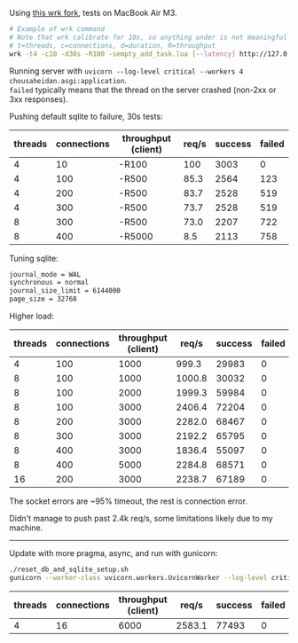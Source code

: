 Using [this wrk fork](https://github.com/rrva/wrk2), tests on MacBook Air M3.

```bash
# Example of wrk command
# Note that wrk calibrate for 10s, so anything under is not meaningful
# t=threads, c=connections, d=duration, R=throughput
wrk -t4 -c10 -d30s -R100 -sempty_add_task.lua [--latency] http://127.0.0.1:8000/api/add_task
```

Running server with `uvicorn --log-level critical --workers 4 chousaheidan.asgi:application`.  
`failed` typically means that the thread on the server crashed (non-2xx or 3xx responses).

Pushing default sqlite to failure, 30s tests:

threads | connections | throughput (client) | req/s | success | failed
---|---|---|---|---|---
4 | 10 | -R100 | 100 | 3003 | 0
4 | 100 | -R500 | 85.3 | 2564 | 123
4 | 200 | -R500 | 83.7 | 2528 | 519
4 | 300 | -R500 | 73.7 | 2528 | 519
8 | 300 | -R500 | 73.0 | 2207 | 722
8 | 400 | -R5000 | 8.5 | 2113 | 758


Tuning sqlite:
```txt
journal_mode = WAL
synchronous = normal
journal_size_limit = 6144000
page_size = 32768
```

Higher load:

threads | connections | throughput (client) | req/s | success | failed | socket errors
---|---|---|---|---|---|---
4 | 100 | 1000 | 999.3 | 29983 | 0 | 0
8 | 100 | 1000 | 1000.8 | 30032 | 0 | 0
8 | 100 | 2000 | 1999.3 | 59984 | 0 | 0
8 | 100 | 3000 | 2406.4 | 72204 | 0 | 0
8 | 200 | 3000 | 2282.0 | 68467 | 0 | 0
8 | 300 | 3000 | 2192.2 | 65795 | 0 | 765
8 | 400 | 3000 | 1836.4 | 55097 | 0 | 2325
8 | 400 | 5000 | 2284.8 | 68571 | 0 | 2326
16 | 200 | 3000 | 2238.7 | 67189 | 0 | 0

The socket errors are ~95% timeout, the rest is connection error.

Didn't manage to push past 2.4k req/s, some limitations likely due to my machine.

---

Update with more pragma, async, and run with gunicorn:
```bash
./reset_db_and_sqlite_setup.sh
gunicorn --worker-class uvicorn.workers.UvicornWorker --log-level critical --workers 8 chousaheidan.asgi:application
```
threads | connections | throughput (client) | req/s | success | failed | socket errors
---|---|---|---|---|---|---
4 | 16 | 6000 | 2583.1 | 77493 | 0 | 0
